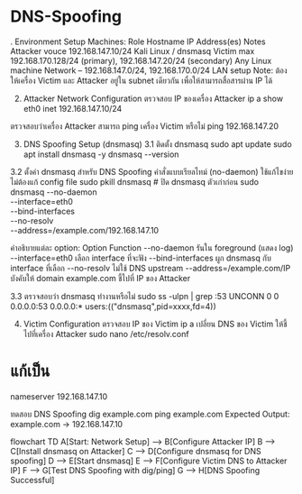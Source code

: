 # DNS-Spoofing
. Environment Setup
Machines:
Role	Hostname	IP Address(es)	Notes
Attacker	vouce	192.168.147.10/24	Kali Linux / dnsmasq
Victim	max	192.168.170.128/24 (primary), 192.168.147.20/24 (secondary)	Any Linux machine
Network	–	192.168.147.0/24, 192.168.170.0/24	LAN setup
Note: ต้องให้เครื่อง Victim และ Attacker อยู่ใน subnet เดียวกัน เพื่อให้สามารถสื่อสารผ่าน IP ได้

2. Attacker Network Configuration
ตรวจสอบ IP ของเครื่อง Attacker
ip a show eth0
inet 192.168.147.10/24

ตรวจสอบว่าเครื่อง Attacker สามารถ ping เครื่อง Victim หรือไม่
ping 192.168.147.20

3. DNS Spoofing Setup (dnsmasq)
3.1 ติดตั้ง dnsmasq
sudo apt update
sudo apt install dnsmasq -y
dnsmasq --version

3.2 ตั้งค่า dnsmasq สำหรับ DNS Spoofing
คำสั่งแบบเรียลไทม์ (no-daemon)
ใช้แก้ไขง่าย ไม่ต้องแก้ config file
sudo pkill dnsmasq  # ปิด dnsmasq ตัวเก่าก่อน
sudo dnsmasq --no-daemon \
  --interface=eth0 \
  --bind-interfaces \
  --no-resolv \
  --address=/example.com/192.168.147.10

คำอธิบายแต่ละ option:
Option	Function
--no-daemon	รันใน foreground (แสดง log)
--interface=eth0	เลือก interface ที่จะฟัง
--bind-interfaces	ผูก dnsmasq กับ interface ที่เลือก
--no-resolv	ไม่ใช้ DNS upstream
--address=/example.com/IP	บังคับให้ domain example.com ชี้ไปที่ IP ของ Attacker

3.3 ตรวจสอบว่า dnsmasq ทำงานหรือไม่
sudo ss -ulpn | grep :53
UNCONN 0 0 0.0.0.0:53 0.0.0.0:* users:(("dnsmasq",pid=xxxx,fd=4))


4. Victim Configuration
ตรวจสอบ IP ของ Victim
ip a
เปลี่ยน DNS ของ Victim ให้ชี้ไปที่เครื่อง Attacker
sudo nano /etc/resolv.conf
# แก้เป็น
nameserver 192.168.147.10

ทดสอบ DNS Spoofing
dig example.com
ping example.com
Expected Output:
example.com -> 192.168.147.10

flowchart TD
    A[Start: Network Setup] --> B[Configure Attacker IP]
    B --> C[Install dnsmasq on Attacker]
    C --> D[Configure dnsmasq for DNS spoofing]
    D --> E[Start dnsmasq]
    E --> F[Configure Victim DNS to Attacker IP]
    F --> G[Test DNS Spoofing with dig/ping]
    G --> H[DNS Spoofing Successful]
